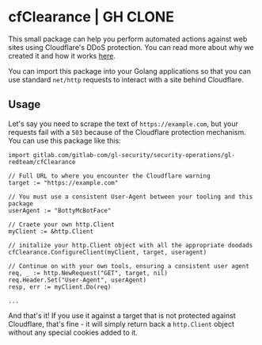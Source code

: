 # cfClearance | GH CLONE

This small package can help you perform automated actions against web sites using Cloudflare's DDoS protection. You can read more about why we created it and how it works [here](https://gitlab.com/gitlab-com/gl-security/security-operations/gl-redteam/red-team-tech-notes/-/tree/master/cloudflare-notes).

You can import this package into your Golang applications so that you can use standard `net/http` requests to interact with a site behind Cloudflare.

## Usage

Let's say you need to scrape the text of `https://example.com`, but your requests fail with a `503` because of the Cloudflare protection mechanism. You can use this package like this:

```
import gitlab.com/gitlab-com/gl-security/security-operations/gl-redteam/cfClearance

// Full URL to where you encounter the Cloudflare warning
target := "https://example.com"

// You must use a consistent User-Agent between your tooling and this package
userAgent := "BottyMcBotFace"

// Craete your own http.Client 
myClient := &http.Client

// initalize your http.Client object with all the appropriate doodads 
cfClearance.ConfigureClient(myClient, target, useragent)

// Continue on with your own tools, ensuring a consistent user agent
req, _ := http.NewRequest("GET", target, nil)
req.Header.Set("User-Agent", userAgent)
resp, err := myClient.Do(req)

...
```

And that's it! If you use it against a target that is not protected against Cloudflare, that's fine - it will simply return back a `http.Client` object without any special cookies added to it.
